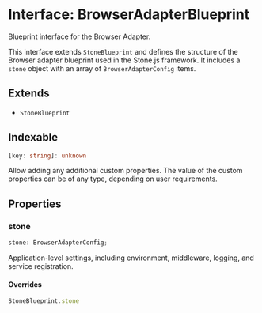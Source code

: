 # Interface: BrowserAdapterBlueprint

Blueprint interface for the Browser Adapter.

This interface extends `StoneBlueprint` and defines the structure of the
Browser adapter blueprint used in the Stone.js framework. It includes
a `stone` object with an array of `BrowserAdapterConfig` items.

## Extends

- `StoneBlueprint`

## Indexable

```ts
[key: string]: unknown
```

Allow adding any additional custom properties.
The value of the custom properties can be of any type, depending on user requirements.

## Properties

### stone

```ts
stone: BrowserAdapterConfig;
```

Application-level settings, including environment, middleware, logging, and service registration.

#### Overrides

```ts
StoneBlueprint.stone
```

